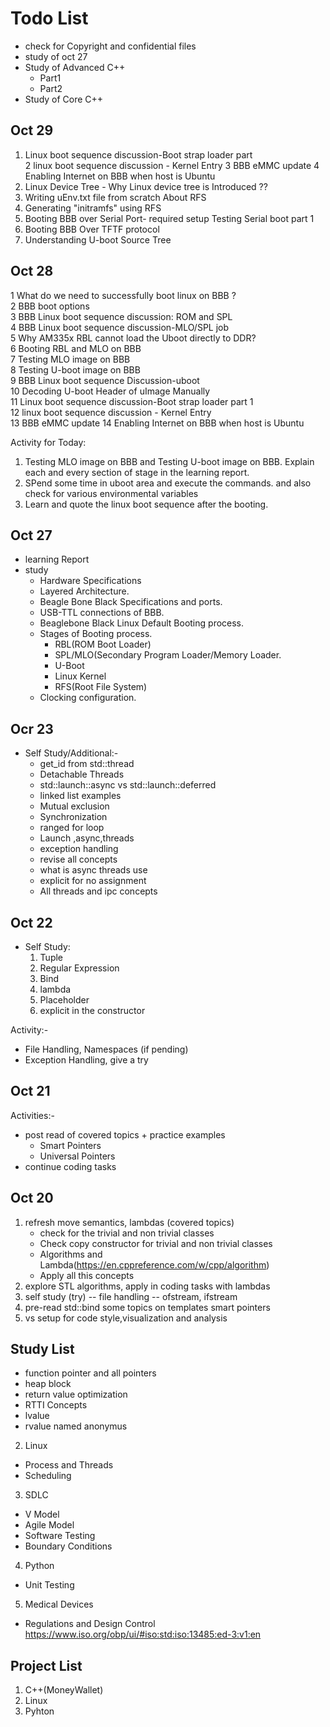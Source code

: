 # Todo List
* check for Copyright and confidential files
* study of oct 27
* Study of Advanced C++
    - Part1
    - Part2
* Study of Core C++

## Oct 29
1. Linux boot sequence discussion-Boot strap loader part  
2 linux boot sequence discussion - Kernel Entry 
3 BBB eMMC update
4 Enabling Internet on BBB when host is Ubuntu
5. Linux Device Tree - Why Linux device tree is Introduced ??
6. Writing uEnv.txt file from scratch About RFS
7. Generating "initramfs" using RFS
8. Booting BBB over Serial Port- required setup   Testing Serial boot part 1   
9. Booting BBB Over TFTF protocol   
10. Understanding U-boot Source Tree

## Oct 28
 1 What do we need to successfully boot linux on BBB ?   
 2 BBB boot options   
 3 BBB Linux boot sequence discussion: ROM and SPL   
 4 BBB Linux boot sequence discussion-MLO/SPL job   
 5 Why AM335x RBL cannot load the Uboot directly to DDR?   
 6 Booting RBL and MLO on BBB   
 7  Testing MLO image on BBB   
 8 Testing U-boot image on BBB   
 9 BBB Linux boot sequence Discussion-uboot   
 10 Decoding U-boot Header of uImage Manually   
 11 Linux boot sequence discussion-Boot strap loader part 1   
 12 linux boot sequence discussion - Kernel Entry   
 13 BBB eMMC update   14 Enabling Internet on BBB when host is Ubuntu

Activity for Today:
1. Testing MLO image on BBB   and Testing U-boot image on BBB. Explain each and every section of stage in the learning report.
2. SPend some time in uboot area and execute the commands. and also check for various environmental variables
2. Learn and quote the linux boot sequence after the booting.

## Oct 27
* learning Report
* study
    * Hardware Specifications
    * Layered Architecture. 
    * Beagle Bone Black Specifications and ports.
    * USB-TTL connections of BBB.
    * Beaglebone Black Linux Default Booting process.
    * Stages of Booting process.
        * RBL(ROM Boot Loader)
        * SPL/MLO(Secondary Program Loader/Memory Loader.
        * U-Boot
        * Linux Kernel
        * RFS(Root File System)
    * Clocking configuration.


## Ocr 23
* Self Study/Additional:-
    * get_id from std::thread
    * Detachable Threads
    * std::launch::async vs  std::launch::deferred
    * linked list examples
    * Mutual exclusion
    * Synchronization
    * ranged for loop
    * Launch ,async,threads
    * exception handling
    * revise all concepts
    * what is async threads use
    * explicit for no assignment
    * All threads and ipc concepts

## Oct 22
* Self Study:
    1. Tuple
    2. Regular Expression
    3. Bind
    4. lambda
    5. Placeholder
    6. explicit in the constructor

Activity:-
* File Handling, Namespaces (if pending)
* Exception Handling, give a try


## Oct 21
Activities:-
* post read of covered topics + practice examples
    - Smart Pointers
    - Universal Pointers
* continue coding tasks

## Oct 20
1. refresh move semantics, lambdas (covered topics)
    * check for the trivial and non trivial classes
    * Check copy constructor for trivial and non trivial classes
    * Algorithms and Lambda(https://en.cppreference.com/w/cpp/algorithm)
    * Apply all this concepts  
2. explore STL algorithms, apply in coding tasks with lambdas
3. self study (try) -- file handling -- ofstream, ifstream
4. pre-read
    std::bind
    some topics on templates
    smart pointers
5. vs setup for code style,visualization and analysis


## Study List

* function pointer and all pointers
* heap block
* return value optimization
* RTTI Concepts
* lvalue
* rvalue
    named 
    anonymus

2. Linux
* Process and Threads
* Scheduling

3. SDLC
* V Model
* Agile Model
* Software Testing
* Boundary Conditions

4. Python
* Unit Testing

5. Medical Devices
* Regulations and Design Control
    https://www.iso.org/obp/ui/#iso:std:iso:13485:ed-3:v1:en

## Project List
1. C++(MoneyWallet)
2. Linux
3. Pyhton